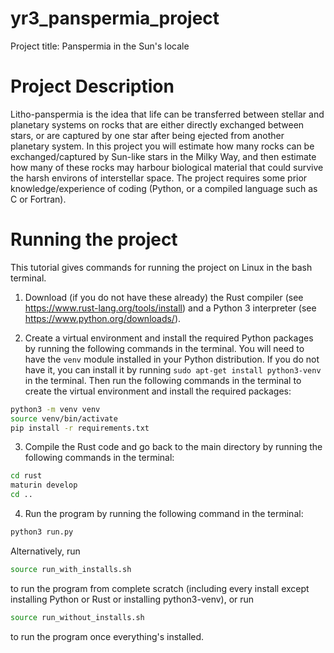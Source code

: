 
# yr3_panspermia_project

Project title: Panspermia in the Sun's locale

# Project Description

Litho-panspermia is the idea that life can be transferred between stellar
and planetary systems on rocks that are either directly exchanged
between stars, or are captured by one star after being ejected from
another planetary system. In this project you will estimate how many
rocks can be exchanged/captured by Sun-like stars in the Milky Way, and
then estimate how many of these rocks may harbour biological material
that could survive the harsh environs of interstellar space. The project
requires some prior knowledge/experience of coding (Python, or a compiled
language such as C or Fortran).

# Running the project
This tutorial gives commands for running the project on Linux in the bash terminal. 

1. Download (if you do not have these already) the Rust compiler (see <https://www.rust-lang.org/tools/install>) and a Python 3 interpreter (see <https://www.python.org/downloads/>).

2. Create a virtual environment and install the required Python packages by running the following commands in the terminal. You will need to have the `venv` module installed in your Python distribution. If you do not have it, you can install it by running `sudo apt-get install python3-venv` in the terminal. Then run the following commands in the terminal to create the virtual environment and install the required packages:

```bash
python3 -m venv venv
source venv/bin/activate
pip install -r requirements.txt
```

3. Compile the Rust code and go back to the main directory by running the following commands in the terminal:

```bash
cd rust
maturin develop
cd ..
```

4. Run the program by running the following command in the terminal:

```bash
python3 run.py
```

Alternatively, run

```bash
source run_with_installs.sh
```

to run the program from complete scratch (including every install except installing Python or Rust or installing python3-venv), or run

```bash
source run_without_installs.sh
```

to run the program once everything's installed.